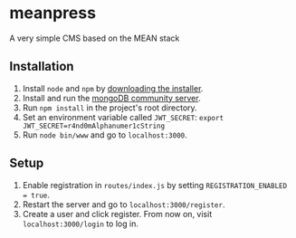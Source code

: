 # meanpress
A very simple CMS based on the MEAN stack

## Installation
1. Install `node` and `npm` by [downloading the installer](https://nodejs.org/en/download/).
2. Install and run the [mongoDB community server](https://www.mongodb.com/download-center#community).
3. Run `npm install` in the project's root directory.
4. Set an environment variable called `JWT_SECRET`: `export JWT_SECRET=r4nd0mAlphanumer1cString`
5. Run `node bin/www` and go to `localhost:3000`.

## Setup
1. Enable registration in `routes/index.js` by setting `REGISTRATION_ENABLED = true`.
2. Restart the server and go to `localhost:3000/register`.
3. Create a user and click register. From now on, visit `localhost:3000/login` to log in.